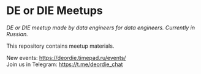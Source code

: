 # DE or DIE Meetups

_DE or DIE meetup made by data engineers for data engineers. Currently in Russian._

This repository contains meetup materials.

New events: <https://deordie.timepad.ru/events/>  
Join us in Telegram: <https://t.me/deordie_chat>

